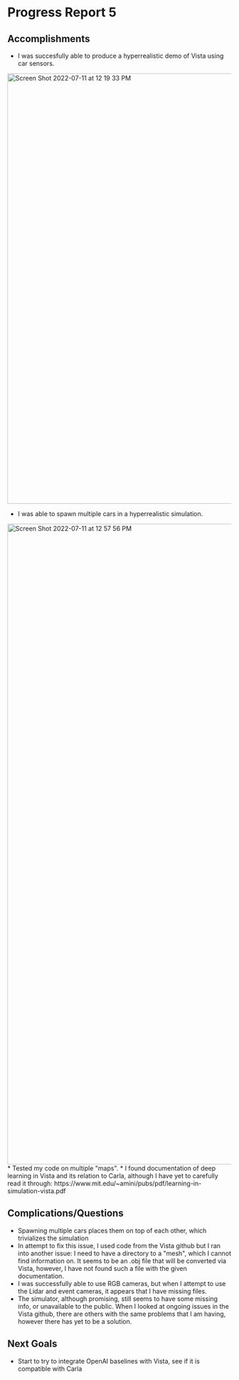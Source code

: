 # Progress Report 5
## Accomplishments
  * I was succesfully able to produce a hyperrealistic demo of Vista using car sensors.
  <img width="966" alt="Screen Shot 2022-07-11 at 12 19 33 PM" src="https://user-images.githubusercontent.com/73855373/178317718-5bd647c3-86a6-4d1e-934e-40e751e02c0d.png">

  * I was able to spawn multiple cars in a hyperrealistic simulation.
 <img width="1438" alt="Screen Shot 2022-07-11 at 12 57 56 PM" src="https://user-images.githubusercontent.com/73855373/178317972-0aaa055a-5773-4f55-b6ab-17795d6322fd.png">
  * Tested my code on multiple "maps".
  * I found documentation of deep learning in Vista and its relation to Carla, although I have yet to carefully read it through: https://www.mit.edu/~amini/pubs/pdf/learning-in-simulation-vista.pdf
   
## Complications/Questions
  * Spawning multiple cars places them on top of each other, which trivializes the simulation
  * In attempt to fix this issue, I used code from the Vista github but I ran into another issue: I need to have a directory to a "mesh", which I cannot find information on. It seems to be an .obj file that will be converted via Vista, however, I have not found such a file with the given documentation. 
  * I was successfully able to use RGB cameras, but when I attempt to use the Lidar and event cameras, it appears that I have missing files. 
  * The simulator, although promising, still seems to have some missing info, or unavailable to the public. When I looked at ongoing issues in the Vista github, there are others with the same problems that I am having, however there has yet to be a solution.
  
## Next Goals
  * Start to try to integrate OpenAI baselines with Vista, see if it is compatible with Carla
